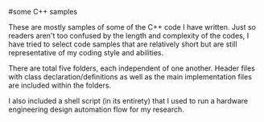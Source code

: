 #some C++ samples

These are mostly samples of some of the C++ code I have written. Just so readers aren't too confused by the length and complexity of the codes, I have tried to select code samples that are relatively short but are still representative of my coding style and abilities. 

There are total five folders, each independent of one another. Header files with class declaration/definitions as well as the main implementation files are included within the folders. 

I also included a shell script (in its entirety) that I used to run a hardware engineering design automation flow for my research.
